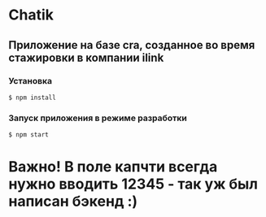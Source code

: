 # Chatik

## Приложение на базе cra, созданное во время стажировки в компании ilink

### Установка

```
$ npm install
```

### Запуск приложения в режиме разработки

```
$ npm start
```

# Важно! В поле капчти всегда нужно вводить 12345 - так уж был написан бэкенд :)

